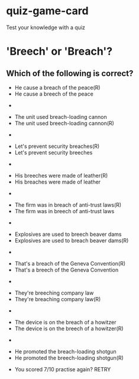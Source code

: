 # quiz-game-card

Test your knowledge with a quiz

# 'Breech' or 'Breach'?

## Which of the following is correct?

- He cause a breach of the peace(R)
- He cause a breech of the peace

*

- The unit used breach-loading cannon
- The unit used breech-loading cannon(R)

*

- Let's prevent security breaches(R)
- Let's prevent security breeches

*

- His breeches were made of leather(R)
- His breaches were made of leather

*

- The firm was in breach of anti-trust laws(R)
- The firm was in breech of anti-trust laws

*

- Explosives are used to breech beaver dams
- Explosives are used to breach beaver dams(R)

*

- That's a breach of the Geneva Convention(R)
- That's a breech of the Geneva Convention

*

- They're breeching company law
- They're breaching company law(R)

*

- The device is on the breach of a howitzer
- The device is on the breech of a howitzer(R)

*

- He promoted the breach-loading shotgun
- He promoted the breech-loading shotgun(R)

* You scored 7/10 practise again?
  RETRY
